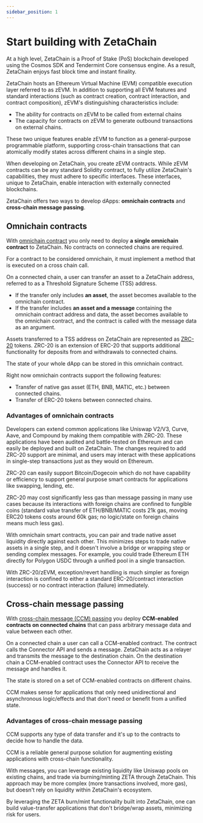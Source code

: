 ```yaml
---
sidebar_position: 1
---
```


# Start building with ZetaChain

At a high level, ZetaChain is a Proof of Stake (PoS) blockchain developed using
the Cosmos SDK and Tendermint Core consensus engine. As a result, ZetaChain
enjoys fast block time and instant finality.

ZetaChain hosts an Ethereum Virtual Machine (EVM) compatible execution layer
referred to as zEVM. In addition to supporting all EVM features and standard
interactions (such as contract creation, contract interaction, and contract
composition), zEVM's distinguishing characteristics include:

- The ability for contracts on zEVM to be called from external chains
- The capacity for contracts on zEVM to generate outbound transactions on
  external chains.

These two unique features enable zEVM to function as a general-purpose
programmable platform, supporting cross-chain transactions that can atomically
modify states across different chains in a single step.

When developing on ZetaChain, you create zEVM contracts. While zEVM contracts
can be any standard Solidity contract, to fully utilize ZetaChain's
capabilities, they must adhere to specific interfaces. These interfaces, unique
to ZetaChain, enable interaction with externally connected blockchains.

ZetaChain offers two ways to develop dApps: **omnichain contracts** and
**cross-chain message passing**.

## Omnichain contracts

With [omnichain contract](/developers/omnichain/overview) you only need to
deploy **a single omnichain contract** to ZetaChain. No contracts on connected
chains are required.

For a contract to be considered omnichain, it must implement a method that is
executed on a cross chain call.

On a connected chain, a user can transfer an asset to a ZetaChain address,
referred to as a Threshold Signature Scheme (TSS) address.

- If the transfer only includes **an asset**, the asset becomes available to the
  omnichain contract.
- If the transfer includes **an asset and a message** containing the omnichain
  contract address and data, the asset becomes available to the omnichain
  contract, and the contract is called with the message data as an argument.

Assets transferred to a TSS address on ZetaChain are represented as
[ZRC-20](/developers/omnichain/zrc-20) tokens. ZRC-20 is an extension of ERC-20
that supports additional functionality for deposits from and withdrawals to
connected chains.

The state of your whole dApp can be stored in this omnichain contract.

Right now omnichain contracts support the following features:

- Transfer of native gas asset (ETH, BNB, MATIC, etc.) between connected chains.
- Transfer of ERC-20 tokens between connected chains.

### Advantages of omnichain contracts

Developers can extend common applications like Uniswap V2/V3, Curve, Aave, and
Compound by making them compatible with ZRC-20. These applications have been
audited and battle-tested on Ethereum and can easily be deployed and built on
ZetaChain. The changes required to add ZRC-20 support are minimal, and users may
interact with these applications in single-step transactions just as they would
on Ethereum.

ZRC-20 can easily support Bitcoin/Dogecoin which do not have capability or
efficiency to support general purpose smart contracts for applications like
swapping, lending, etc.

ZRC-20 may cost significantly less gas than message passing in many use cases
because its interactions with foreign chains are confined to fungible coins
(standard value transfer of ETH/BNB/MATIC costs 21k gas, moving ERC20 tokens
costs around 60k gas; no logic/state on foreign chains means much less gas).

With omnichain smart contracts, you can pair and trade native asset liquidity
directly against each other. This minimizes steps to trade native assets in a
single step, and it doesn't involve a bridge or wrapping step or sending complex
messages. For example, you could trade Ethereum ETH directly for Polygon USDC
through a unified pool in a single transaction.

With ZRC-20/zEVM, exception/revert handling is much simpler as foreign
interaction is confined to either a standard ERC-20/contract interaction
(success) or no contract interaction (failure) immediately.

## Cross-chain message passing

With
[cross-chain message (CCM) passing](/developers/cross-chain-messaging/overview)
you deploy **CCM-enabled contracts on connected chains** that can pass arbitrary
message data and value between each other.

On a connected chain a user can call a CCM-enabled contract. The contract calls
the Connector API and sends a message. ZetaChain acts as a relayer and transmits
the message to the destination chain. On the destination chain a CCM-enabled
contract uses the Connector API to receive the message and handles it.

The state is stored on a set of CCM-enabled contracts on different chains.

CCM makes sense for applications that only need unidirectional and asynchronous
logic/effects and that don't need or benefit from a unified state.

### Advantages of cross-chain message passing

CCM supports any type of data transfer and it's up to the contracts to decide
how to handle the data.

CCM is a reliable general purpose solution for augmenting existing applications
with cross-chain functionality.

With messages, you can leverage existing liquidity like Uniswap pools on
existing chains, and trade via burning/minting ZETA through ZetaChain. This
approach may be more complex (more transactions involved, more gas), but doesn't
rely on liquidity within ZetaChain's ecosystem.

By leveraging the ZETA burn/mint functionality built into ZetaChain, one can
build value-transfer applications that don't bridge/wrap assets, minimizing risk
for users.
